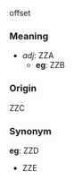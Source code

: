 offset
### Meaning
+ _adj_: ZZA
    + __eg__: ZZB

### Origin

ZZC

### Synonym

__eg__: ZZD

+ ZZE


